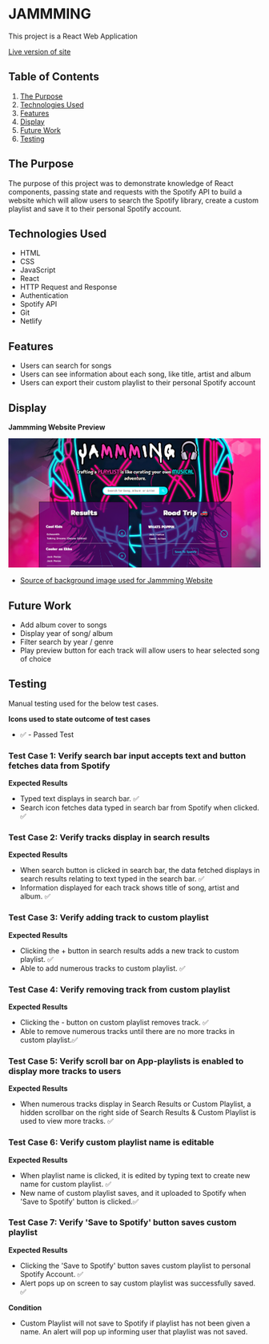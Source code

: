 # JAMMMING

This project is a React Web Application

[Live version of site](https://jammming-spotifyplaylist-project.netlify.app/)

## Table of Contents

1. [The Purpose](#the-purpose)
2. [Technologies Used](#technologies-used)
3. [Features](#features)
4. [Display](#display)
5. [Future Work](#future-work)
6. [Testing](#testing)

## The Purpose

The purpose of this project was to demonstrate knowledge of React components, passing state and requests with the Spotify API to build a website which will allow users to search the Spotify library, create a custom playlist and save it to their personal Spotify account.

## Technologies Used

- HTML
- CSS
- JavaScript
- React
- HTTP Request and Response
- Authentication
- Spotify API
- Git
- Netlify

## Features

- Users can search for songs
- Users can see information about each song, like title, artist and album
- Users can export their custom playlist to their personal Spotify account

## Display

**Jammming Website Preview**

![Jammming Website Snapshot](images\App_Display.png)

- [Source of background image used for Jammming Website](https://hdqwalls.com/wallpaper/1440x900/mask-boy-listening-music-neon-4k)

## Future Work

- Add album cover to songs
- Display year of song/ album
- Filter search by year / genre
- Play preview button for each track will allow users to hear selected song of choice

## Testing

Manual testing used for the below test cases.

**Icons used to state outcome of test cases**

- ✅ - Passed Test

### Test Case 1: Verify search bar input accepts text and button fetches data from Spotify

**Expected Results**

- Typed text displays in search bar. ✅
- Search icon fetches data typed in search bar from Spotify when clicked. ✅

### Test Case 2: Verify tracks display in search results

**Expected Results**

- When search button is clicked in search bar, the data fetched displays in search results relating to text typed in the search bar. ✅
- Information displayed for each track shows title of song, artist and album. ✅

### Test Case 3: Verify adding track to custom playlist

**Expected Results**

- Clicking the + button in search results adds a new track to custom playlist. ✅
- Able to add numerous tracks to custom playlist. ✅

### Test Case 4: Verify removing track from custom playlist

**Expected Results**

- Clicking the - button on custom playlist removes track. ✅
- Able to remove numerous tracks until there are no more tracks in custom playlist.✅

### Test Case 5: Verify scroll bar on App-playlists is enabled to display more tracks to users

**Expected Results**

- When numerous tracks display in Search Results or Custom Playlist, a hidden scrollbar on the right side of Search Results & Custom Playlist is used to view more tracks. ✅

### Test Case 6: Verify custom playlist name is editable

**Expected Results**

- When playlist name is clicked, it is edited by typing text to create new name for custom playlist. ✅
- New name of custom playlist saves, and it uploaded to Spotify when 'Save to Spotify' button is clicked.✅

### Test Case 7: Verify 'Save to Spotify' button saves custom playlist

**Expected Results**

- Clicking the 'Save to Spotify' button saves custom playlist to personal Spotify Account. ✅
- Alert pops up on screen to say custom playlist was successfully saved. ✅

**Condition**

- Custom Playlist will not save to Spotify if playlist has not been given a name. An alert will pop up informing user that playlist was not saved.
